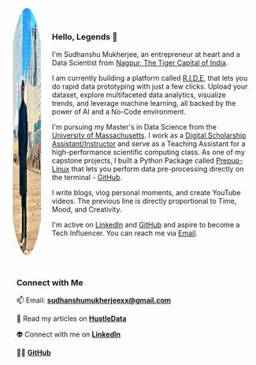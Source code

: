 <div style="display: flex; align-items: center; justify-content: center; gap:10px;">
    <div>
        <img src="./images/Image_Editor.png" alt="Sudhanshu Mukherjee" width="500" height="500" style="border-radius: 60%;">
    </div>
    <div>
        <p>

### Hello, Legends 🚀

I'm Sudhanshu Mukherjee, an entrepreneur at heart and a Data Scientist from [Nagpur, The Tiger Capital of India](https://www.pridehotel.com/blog/nagpur---tiger-capital-of-india.html). 

I am currently building a platform called [R.I.D.E](https://neokai.streamlit.app/), that lets you do rapid data prototyping with just a few clicks. Upload your dataset, explore multifaceted data analytics, visualize trends, and leverage machine learning, all backed by the power of AI and a No-Code environment.

I'm pursuing my Master's in Data Science from the [University of Massachusetts](https://www.umassd.edu/). I work as a [Digital Scholarship Assistant/Instructor](https://lib.umassd.edu/dish/) and serve as a Teaching Assistant for a high-performance scientific computing class. As one of my capstone projects, I built a Python Package called [Prepup-Linux](https://pypi.org/project/prepup-linux/) that lets you perform data pre-processing directly on the terminal - [GitHub](https://github.com/sudhanshumukherjeexx/prepup-linux). 

I write blogs, vlog personal moments, and create YouTube videos. The previous line is directly proportional to Time, Mood, and Creativity.

I'm active on [LinkedIn](https://www.linkedin.com/in/sudhanshumukherjeexx/) and [GitHub](https://github.com/sudhanshumukherjeexx) and aspire to become a Tech Influencer. You can reach me via [Email](mailto:sudhanshumukherjeexx@gmail.com).</p>
    </div>
</div>

<div style=" padding: 20px; text-align: left;">
    <h3>Connect with Me</h3>
    <p>📫 Email: <strong><a href="mailto:sudhanshumukherjeexx@gmail.com">sudhanshumukherjeexx@gmail.com</a></strong></p>
    <p>📝 Read my articles on <strong><a href="https://hustledata.substack.com/" target="_blank">HustleData</a></strong></p>
    <p>👽 Connect with me on <strong><a href="https://linkedin.com/in/sudhanshumukherjee" target="_blank">LinkedIn</a></strong></p>
    <p>👨‍💻 <strong><a href="https://github.com/sudhanshumukherjeexx" target="_blank">GitHub</a></strong></p>
</div>

